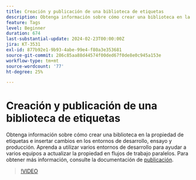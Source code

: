 ```yaml
---
title: Creación y publicación de una biblioteca de etiquetas
description: Obtenga información sobre cómo crear una biblioteca en la propiedad de etiquetas e insertar cambios en los entornos de desarrollo, ensayo y producción.
feature: Tags
level: Beginner
duration: 674
last-substantial-update: 2024-02-23T00:00:00Z
jira: KT-3531
exl-id: 877b92e1-9b93-4abe-99e4-f80a3e353681
source-git-commit: 286c85aa88d44574f00ded67f0de8e0c945a153e
workflow-type: tm+mt
source-wordcount: '77'
ht-degree: 25%

---
```


# Creación y publicación de una biblioteca de etiquetas

Obtenga información sobre cómo crear una biblioteca en la propiedad de etiquetas e insertar cambios en los entornos de desarrollo, ensayo y producción. Aprenda a utilizar varios entornos de desarrollo para ayudar a varios equipos a actualizar la propiedad en flujos de trabajo paralelos. Para obtener más información, consulte la documentación de [publicación](https://experienceleague.adobe.com/docs/experience-platform/tags/publish/overview.html?lang=es).

>[!VIDEO](https://video.tv.adobe.com/v/33402/?learn=on&enablevpops&captions=spa)
